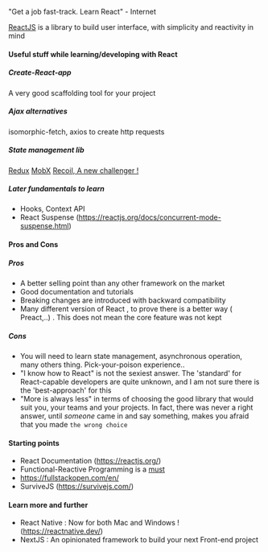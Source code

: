 "Get a job fast-track. Learn React" - Internet

[ReactJS](https://reactjs.org/) is a library to build user interface, with simplicity and reactivity in mind

#### Useful stuff while learning/developing with React

##### Create-React-app
A very good scaffolding tool for your project

##### Ajax alternatives
isomorphic-fetch, axios to create http requests

##### State management lib

[Redux](https://redux.js.org/)
[MobX](https://mobx.js.org/README.html)
[Recoil, A new challenger ! ](https://recoiljs.org/)

##### Later fundamentals to learn
- Hooks, Context API
- React Suspense (https://reactjs.org/docs/concurrent-mode-suspense.html)

#### Pros and Cons

##### Pros
- A better selling point than any other framework on the market
- Good documentation and tutorials
- Breaking changes are introduced with backward compatibility
- Many different version of React , to prove there is a better way ( Preact,..) . This does not mean the core feature was not kept

##### Cons
- You will need to learn state management, asynchronous operation, many others thing. Pick-your-poison experience..
- "I know how to React" is not the sexiest answer. The 'standard' for React-capable developers are quite unknown, and I am not sure there is the 'best-approach' for this
- "More is always less" in terms of choosing the good library that would suit you, your teams and your projects. In fact, there was never a right answer, until *someone* came in and say something, makes you afraid that you made `the wrong choice`

#### Starting points
- React Documentation (https://reactjs.org/)
- Functional-Reactive Programming is a [must](https://github.com/5c0r/live-then-learn/blob/master/Thoughts/JAVASCRIPT_FRP.md)
- https://fullstackopen.com/en/
- SurviveJS (https://survivejs.com/)


#### Learn more and further
- React Native : Now for both Mac and Windows ! (https://reactnative.dev/)
- NextJS : An opinionated framework to build your next Front-end project